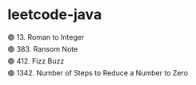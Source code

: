 # leetcode-java

🟢 13. Roman to Integer <br/>
🟢 383. Ransom Note <br/>
🟢 412. Fizz Buzz <br/>
🟢 1342. Number of Steps to Reduce a Number to Zero <br/>